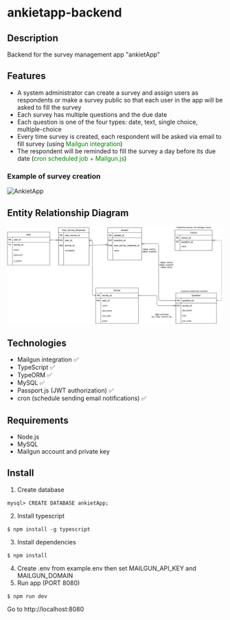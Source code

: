 # ankietapp-backend

## Description
Backend for the survey management app "ankietApp"

## Features
- A system administrator can create a survey and assign users as respondents or make a survey public so that each user in the app will be asked to fill the survey
- Each survey has multiple questions and the due date
- Each question is one of the four types: date, text, single choice, multiple-choice
- Every time survey is created, each respondent will be asked via email to fill survey (using <span style="color:green">Mailgun integration</span>)
- The respondent will be reminded to fill the survey a day before its due date (<span style="color:green">cron scheduled job + Mailgun.js</span>)
### Example of survey creation
![AnkietApp](/AnkietApp.jpg)

## Entity Relationship Diagram
![erd-survey](/erd-survey.jpg)

## Technologies
- Mailgun integration ✅
- TypeScript ✅
- TypeORM ✅
- MySQL ✅
- Passport.js (JWT authorization) ✅
- cron (schedule sending email notifications) ✅

## Requirements
- Node.js
- MySQL
- Mailgun account and private key

## Install
1. Create database
```
mysql> CREATE DATABASE ankietApp;
```
2. Install typescript
```
$ npm install -g typescript
```
3. Install dependencies
```
$ npm install
```
4. Create .env from example.env then set MAILGUN_API_KEY and MAILGUN_DOMAIN  
5. Run app (PORT 8080)
```
$ npm run dev
```
Go to http://localhost:8080
